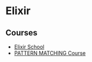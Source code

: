 # Elixir

## Courses

- [Elixir School](https://elixirschool.com/en/)
- [PATTERN MATCHING Course](https://thinkingelixir.com/available-courses/pattern-matching/)
